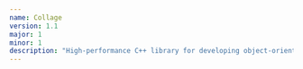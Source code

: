 ```yaml
---
name: Collage
version: 1.1
major: 1
minor: 1
description: "High-performance C++ library for developing object-oriented distributed applications."
---
```


